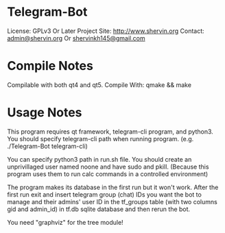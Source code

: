 
Telegram-Bot
======================

License: GPLv3 Or Later
Project Site: http://www.shervin.org
Contact: admin@shervin.org Or shervinkh145@gmail.com

Compile Notes
=============

Compilable with both qt4 and qt5.
Compile With: qmake && make

Usage Notes
===========

This program requires qt framework, telegram-cli program, and python3.
You should specify telegram-cli path when running program.
(e.g. ./Telegram-Bot telegram-cli)

You can specify python3 path in run.sh file.
You should create an unprivillaged user named noone and have sudo and pkill.
(Because this program uses them to run calc commands in a controlled environment)

The program makes its database in the first run but it won't work.
After the first run exit and insert telegram group (chat) IDs you want
the bot to manage and their admins' user ID in the tf_groups table
(with two columns gid and admin_id) in tf.db sqlite database and then
rerun the bot.

You need "graphviz" for the tree module!
